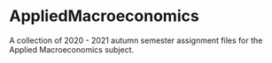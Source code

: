 # AppliedMacroeconomics

A collection of 2020 - 2021 autumn semester assignment files for the Applied Macroeconomics subject.
